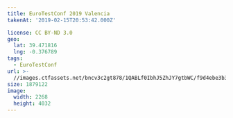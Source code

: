 ```yaml
---
title: EuroTestConf 2019 Valencia
takenAt: '2019-02-15T20:53:42.000Z'

license: CC BY-ND 3.0
geo:
  lat: 39.471816
  lng: -0.376789
tags:
  - EuroTestConf
url: >-
  //images.ctfassets.net/bncv3c2gt878/1QABLf0IbhJ5ZhJY7gtbWC/f9d4ebe3b30e0ba2b2043adaabdd8f46/eurotestconf-2019-valencia_33320062138_o
size: 1879122
image:
  width: 2268
  height: 4032
---
```

